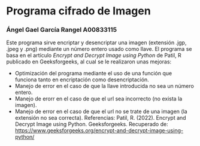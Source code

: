# Programa cifrado de Imagen
### Ángel Gael García Rangel A00833115
Este programa sirve encriptar y desencriptar una imagen (extensión .jgp, .jpeg y .png) mediante un número entero usado como llave.
El programa se basa en el artículo _Encrypt and Decrypt Image using Python_ de Patil, R publicado en Geeksforgeeks, al cual se le realizaron unas mejoras:
- Optimización del programa mediante el uso de una función que funciona tanto en encriptación como desencriptación.
- Manejo de error en el caso de que la llave introducida no sea un número entero.
- Manejo de erorr en el caso de que el url sea incorrecto (no exista la imagen).
- Manejo de error en el caso de que el url no se trate de una imagen (la extensión no sea correcta).
Referencias: Patil, R. (2022). Encrypt and Decrypt Image using Python. Geeksforgeeks. Recuperado de: https://www.geeksforgeeks.org/encrypt-and-decrypt-image-using-python/ 
